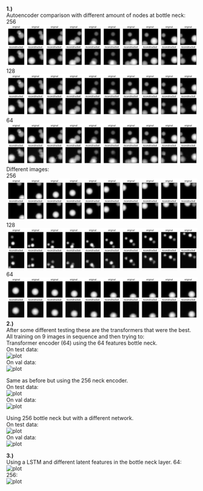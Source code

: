 **1.)** <br>
Autoencoder comparison with different amount of nodes at bottle neck: <br>
256<br>
![plot](output256_same.png)<br>
128<br>
![plot](output128_same.png)<br>
64<br>
![plot](output64_same.png)<br>
Different images: <br>
256<br>
![plot](output256.png)<br>
128<br>
![plot](output128.png)<br>
64<br>
![plot](output64.png)<br>
**2.)** <br>
After some different testing these are the transformers that were the best. All training on 9 images in sequence and then trying to: <br>
Transformer encoder (64) using the 64 features bottle neck.<br>
On test data:<br>
![plot]()<br>
On val data:<br>
![plot]()<br>

Same as before but using the 256 neck encoder.<br>
On test data:<br>
![plot]()<br>
On val data:<br>
![plot]()<br>

Using 256 bottle neck but with a different network.<br>
On test data:<br>
![plot]()<br>
On val data:<br>
![plot]()<br>

**3.)** <br>
Using a LSTM and different latent features in the bottle neck layer.
64:<br>
![plot]()<br>
256:<br>
![plot]()<br>